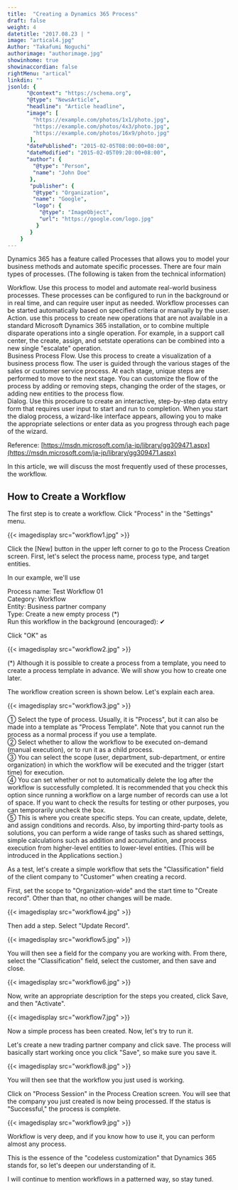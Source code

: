 ```yaml
---
title:  "Creating a Dynamics 365 Process"
draft: false
weight: 4
datetitle: "2017.08.23 | "
image: "artical4.jpg"
Author: "Takafumi Noguchi"
authorimage: "authorimage.jpg"
showinhome: true
showinaccordian: false
rightMenu: "artical"
linkdin: ""
jsonld: {
      "@context": "https://schema.org",
      "@type": "NewsArticle",
      "headline": "Article headline",
      "image": [
        "https://example.com/photos/1x1/photo.jpg",
        "https://example.com/photos/4x3/photo.jpg",
        "https://example.com/photos/16x9/photo.jpg"
       ],
      "datePublished": "2015-02-05T08:00:00+08:00",
      "dateModified": "2015-02-05T09:20:00+08:00",
      "author": {
        "@type": "Person",
        "name": "John Doe"
       },
       "publisher": {
        "@type": "Organization",
        "name": "Google",
        "logo": {
          "@type": "ImageObject",
          "url": "https://google.com/logo.jpg"
         }
       }
    }
---
```

<!-- Intro  -->
Dynamics 365 has a feature called Processes that allows you to model your business methods and automate specific processes. There are four main types of processes. (The following is taken from the technical information)

<!-- Quate Box -->
Workflow. Use this process to model and automate real-world business processes. These processes can be configured to run in the background or in real time, and can require user input as needed. Workflow processes can be started automatically based on specified criteria or manually by the user.   
Action. use this process to create new operations that are not available in a standard Microsoft Dynamics 365 installation, or to combine multiple disparate operations into a single operation. For example, in a support call center, the create, assign, and setstate operations can be combined into a new single "escalate" operation.    
Business Process Flow. Use this process to create a visualization of a business process flow. The user is guided through the various stages of the sales or customer service process. At each stage, unique steps are performed to move to the next stage. You can customize the flow of the process by adding or removing steps, changing the order of the stages, or adding new entities to the process flow.    
Dialog. Use this procedure to create an interactive, step-by-step data entry form that requires user input to start and run to completion. When you start the dialog process, a wizard-like interface appears, allowing you to make the appropriate selections or enter data as you progress through each page of the wizard.


Reference: [https://msdn.microsoft.com/ja-jp/library/gg309471.aspx](https://msdn.microsoft.com/ja-jp/library/gg309471.aspx)

In this article, we will discuss the most frequently used of these processes, the workflow.

## How to Create a Workflow
The first step is to create a workflow. Click "Process" in the "Settings" menu.
<!-- Image= workflow1.jpg -->
{{< imagedisplay src="workflow1.jpg" >}}

Click the [New] button in the upper left corner to go to the Process Creation screen. First, let's select the process name, process type, and target entities.

In our example, we'll use

Process name: Test Workflow 01    
Category: Workflow    
Entity: Business partner company    
Type: Create a new empty process (*)     
Run this workflow in the background (encouraged): ✔     

Click "OK" as
<!-- Image= workflow2.jpg -->
{{< imagedisplay src="workflow2.jpg" >}}

(*) Although it is possible to create a process from a template, you need to create a process template in advance. We will show you how to create one later.

The workflow creation screen is shown below. Let's explain each area.
<!-- Image= workflow3.jpg -->
{{< imagedisplay src="workflow3.jpg" >}}

① Select the type of process. Usually, it is "Process", but it can also be made into a template as "Process Template". Note that you cannot run the process as a normal process if you use a template.    
②  Select whether to allow the workflow to be executed on-demand (manual execution), or to run it as a child process.     
③  You can select the scope (user, department, sub-department, or entire organization) in which the workflow will be executed and the trigger (start time) for execution.     
④ You can set whether or not to automatically delete the log after the workflow is successfully completed. It is recommended that you check this option since running a workflow on a large number of records can use a lot of space. If you want to check the results for testing or other purposes, you can temporarily uncheck the box.    
⑤ This is where you create specific steps. You can create, update, delete, and assign conditions and records. Also, by importing third-party tools as solutions, you can perform a wide range of tasks such as shared settings, simple calculations such as addition and accumulation, and process execution from higher-level entities to lower-level entities. (This will be introduced in the Applications section.)

As a test, let's create a simple workflow that sets the "Classification" field of the client company to "Customer" when creating a record.

First, set the scope to "Organization-wide" and the start time to "Create record". Other than that, no other changes will be made.
<!-- Image= workflow4.jpg -->
{{< imagedisplay src="workflow4.jpg" >}}

Then add a step. Select "Update Record".
<!-- Image= workflow5.jpg -->
{{< imagedisplay src="workflow5.jpg" >}}

You will then see a field for the company you are working with. From there, select the "Classification" field, select the customer, and then save and close.
<!-- Image= workflow6.jpg -->
{{< imagedisplay src="workflow6.jpg" >}}

Now, write an appropriate description for the steps you created, click Save, and then "Activate".
<!-- Image= workflow7.jpg -->
{{< imagedisplay src="workflow7.jpg" >}}

Now a simple process has been created. Now, let's try to run it.

Let's create a new trading partner company and click save. The process will basically start working once you click "Save", so make sure you save it.
<!-- Image= workflow8.jpg -->
{{< imagedisplay src="workflow8.jpg" >}}

You will then see that the workflow you just used is working.

Click on "Process Session" in the Process Creation screen. You will see that the company you just created is now being processed. If the status is "Successful," the process is complete.
<!-- Image= workflow9.jpg -->
{{< imagedisplay src="workflow9.jpg" >}}

Workflow is very deep, and if you know how to use it, you can perform almost any process.

This is the essence of the "codeless customization" that Dynamics 365 stands for, so let's deepen our understanding of it.

I will continue to mention workflows in a patterned way, so stay tuned.
